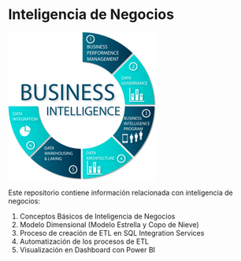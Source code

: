 # Inteligencia de Negocios 
![Imagen BI](./img/imagenbi.png)

Este repositorio contiene información relacionada con inteligencia de negocios:

1. Conceptos Básicos de Inteligencia de Negocios
1. Modelo Dimensional (Modelo Estrella y Copo de Nieve)
1. Proceso de creación de ETL en SQL Integration Services
1. Automatización de los procesos de ETL
1. Visualización en Dashboard con Power BI 